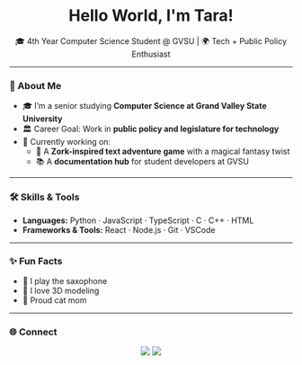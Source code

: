 <h1 align="center">Hello World, I'm Tara! </h1>
<p align="center">🎓 4th Year Computer Science Student @ GVSU | 🌍 Tech + Public Policy Enthusiast</p>

---

### 🚀 About Me
- 🎓 I’m a senior studying **Computer Science at Grand Valley State University**  
- 🏛️ Career Goal: Work in **public policy and legislature for technology**  
- 🔭 Currently working on:
  - 🧙 A **Zork-inspired text adventure game** with a magical fantasy twist  
  - 📚 A **documentation hub** for student developers at GVSU  

---

### 🛠️ Skills & Tools
- **Languages:** Python · JavaScript · TypeScript · C · C++ · HTML  
- **Frameworks & Tools:** React · Node.js · Git · VSCode  

---

### ✨ Fun Facts
- 🎷 I play the saxophone  
- 🖤 I love 3D modeling  
- 🐾 Proud cat mom  

---

### 🌐 Connect
<p align="center">
  <a href="https://www.linkedin.com/in/tara-barnett-grandrapids/"><img src="https://img.shields.io/badge/LinkedIn-0077B5?logo=linkedin&logoColor=white"></a>
  <a href="mailto:barntara@mail.gvsu.edu"><img src="https://img.shields.io/badge/Email-D14836?logo=gmail&logoColor=white"></a>
</p>
